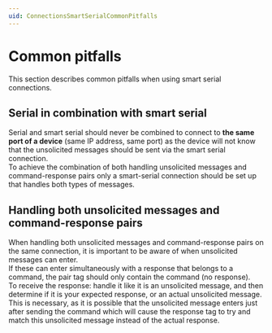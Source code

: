 ```yaml
---
uid: ConnectionsSmartSerialCommonPitfalls
---
```


# Common pitfalls

This section describes common pitfalls when using smart serial connections.

## Serial in combination with smart serial
Serial and smart serial should never be combined to connect to **the same port of a device** (same IP address, same port) as the device will not know that the unsolicited messages should be sent via the smart serial connection.  
To achieve the combination of both handling unsolicited messages and command-response pairs only a smart-serial connection should be set up that handles both types of messages.

## Handling both unsolicited messages and command-response pairs
When handling both unsolicited messages and command-response pairs on the same connection, it is important to be aware of when unsolicited messages can enter.  
If these can enter simultaneously with a response that belongs to a command, the pair tag should only contain the command (no response).  
To receive the response: handle it like it is an unsolicited message, and then determine if it is your expected response, or an actual unsolicited message.
This is necessary, as it is possible that the unsolicited message enters just after sending the command which will cause the response tag to try and match this unsolicited message instead of the actual response.
